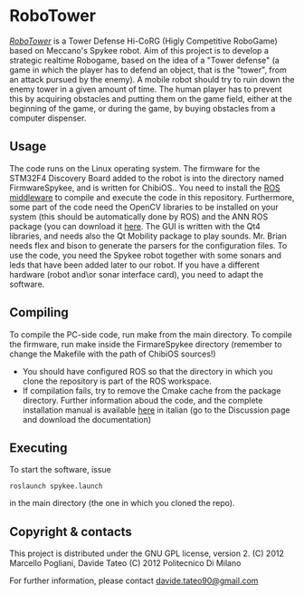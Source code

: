 RoboTower
=========

*[RoboTower](http://airlab.ws.dei.polimi.it/index.php/RoboTower)* is a Tower Defense Hi-CoRG (Higly Competitive RoboGame) based on Meccano's Spykee robot.
Aim of this project is to develop a strategic realtime Robogame, based on the idea of a "Tower defense" 
(a game in which the player has to defend an object, that is the "tower", from an attack pursued by the enemy).
A mobile robot should try to ruin down the enemy tower in a given amount of time.
The human player has to prevent this by acquiring obstacles and putting them on the game field, 
either at the beginning of the game, or during the game, by buying obstacles from a computer dispenser.

Usage
-----

The code runs on the Linux operating system.
The firmware for the STM32F4 Discovery Board added to the robot is into the directory named FirmwareSpykee, and is written for ChibiOS..
You need to install the [ROS middleware](www.ros.org) to compile and execute the code in this repository. Furthermore, some
part of the code need the OpenCV libraries to be installed on your system (this should be automatically done by ROS)
and the ANN ROS package (you can download it [here](http://www.ros.org/wiki/ann). The GUI is written with the Qt4 libraries, and needs also the Qt Mobility package to play sounds. Mr. Brian needs flex and bison to generate the parsers for the configuration files.
To use the code, you need the Spykee robot together with some sonars and leds that have been added later to our robot.
If you have a different hardware (robot and\or sonar interface card), you need to adapt the software.

Compiling
---------

To compile the PC-side code, run make from the main directory. To compile the firmware, run make inside the FirmareSpykee directory (remember to change the Makefile with the path of ChibiOS sources!)
* You should have configured ROS so that the directory in which you clone the repository is part of the ROS workspace.
* If compilation fails, try to remove the Cmake cache from the package directory.
Further information aboud the code, and the complete installation manual is available [here](http://airlab.ws.dei.polimi.it/index.php/RoboTower) in italian (go to the Discussion page and download the documentation)

Executing
---------

To start the software, issue

    roslaunch spykee.launch

in the main directory (the one in which you cloned the repo).

Copyright & contacts
--------------------

This project is distributed under the GNU GPL license, version 2.
(C) 2012 Marcello Pogliani, Davide Tateo
(C) 2012 Politecnico Di Milano

For further information, please contact
    davide.tateo90@gmail.com
 

